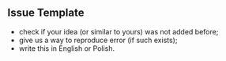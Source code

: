 ## Issue Template
- check if your idea (or similar to yours) was not added before;
- give us a way to reproduce error (if such exists);
- write this in English or Polish.
